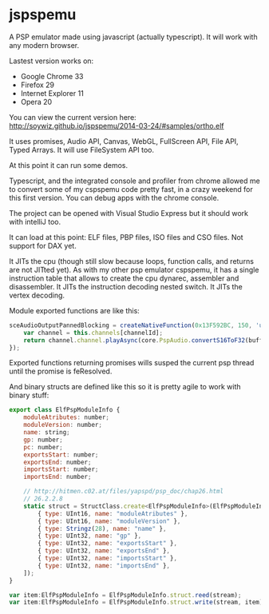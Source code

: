 jspspemu
========

A PSP emulator made using javascript (actually typescript). It will work with any modern browser.

Lastest version works on:
* Google Chrome 33
* Firefox 29
* Internet Explorer 11
* Opera 20

You can view the current version here:
http://soywiz.github.io/jspspemu/2014-03-24/#samples/ortho.elf

It uses promises, Audio API, Canvas, WebGL, FullScreen API, File API, Typed Arrays.
It will use FileSystem API too.

At this point it can run some demos.

Typescript, and the integrated console and profiler from chrome allowed me to convert some of my cspspemu code pretty fast, in a crazy weekend for this first version. You can debug apps with the chrome console.

The project can be opened with Visual Studio Express but it should work with intelliJ too.

It can load at this point: ELF files, PBP files, ISO files and CSO files. Not support for DAX yet.

It JITs the cpu (though still slow because loops, function calls, and returns are not JITted yet).
As with my other psp emulator cspspemu, it has a single instruction table that allows to create the cpu dynarec,
assembler and disassembler.
It JITs the instruction decoding nested switch.
It JITs the vertex decoding.

Module exported functions are like this:
```js
sceAudioOutputPannedBlocking = createNativeFunction(0x13F592BC, 150, 'uint', 'int/int/int/void*', this, (channelId: number, leftVolume: number, rightVolume: number, buffer: Stream) => {
	var channel = this.channels[channelId];
	return channel.channel.playAsync(core.PspAudio.convertS16ToF32(buffer.readInt16Array(2 * channel.sampleCount)));
});
```
Exported functions returning promises wills susped the current psp thread until the promise is feResolved.

And binary structs are defined like this so it is pretty agile to work with binary stuff:
```js
export class ElfPspModuleInfo {
    moduleAtributes: number;
    moduleVersion: number;
    name: string;
    gp: number;
    pc: number;
    exportsStart: number;
    exportsEnd: number;
    importsStart: number;
    importsEnd: number;

    // http://hitmen.c02.at/files/yapspd/psp_doc/chap26.html
    // 26.2.2.8
    static struct = StructClass.create<ElfPspModuleInfo>(ElfPspModuleInfo, [
        { type: UInt16, name: "moduleAtributes" },
        { type: UInt16, name: "moduleVersion" },
        { type: Stringz(28), name: "name" },
        { type: UInt32, name: "gp" },
        { type: UInt32, name: "exportsStart" },
        { type: UInt32, name: "exportsEnd" },
        { type: UInt32, name: "importsStart" },
        { type: UInt32, name: "importsEnd" },
    ]);
}

var item:ElfPspModuleInfo = ElfPspModuleInfo.struct.reed(stream);
var item:ElfPspModuleInfo = ElfPspModuleInfo.struct.write(stream, item);
```

